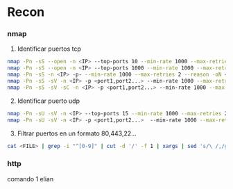 # Recon
### nmap
1. Identificar puertos tcp
```bash
nmap -Pn -sS --open -n <IP> --top-ports 10 --min-rate 1000 --max-retries 2 --reason -oN <IP>-top-ports10
nmap -Pn -sS --open -n <IP> --top-ports 1000 --min-rate 1000 --max-retries 2 --reason -oN <IP>-top-ports1000
nmap -Pn -sS -n <IP> -p- --min-rate 1000 --max-retries 2 --reason -oN <IP>-tcp-all
nmap -Pn -sS -sV -n <IP> -p <port1,port2...> --min-rate 1000 --max-retries 2 --reason -oN <IP>-tcp-sV
nmap -Pn -sS -sV -sC -n <IP> -p <port1,port2...> --min-rate 1000 --max-retries 2 --reason -oN <IP>-tcp-sC
```
2. Identificar puerto udp
```bash
nmap -Pn -sU -sV -n <IP> --top-ports 15 --min-rate 1000 --max-retries 2 --reason -oN <IP>-udp-top-15
nmap -Pn -sU -sV -n <IP> -p <port1,port2...>  --min-rate 1000 --max-retries 2 --reason -oN <IP>-udp-sC
```
3. Filtrar puertos en un formato 80,443,22...
```bash
cat <FILE> | grep -i "^[0-9]" | cut -d '/' -f 1 | xargs | sed 's/\ /,/g'
```

### http
comando 1
elian
